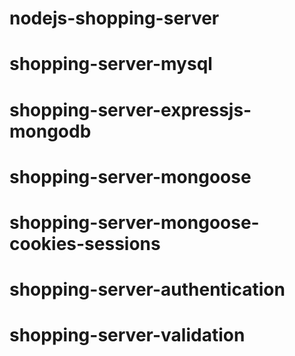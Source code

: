 # nodejs-shopping-server
# shopping-server-mysql
# shopping-server-expressjs-mongodb
# shopping-server-mongoose
# shopping-server-mongoose-cookies-sessions
# shopping-server-authentication
# shopping-server-validation
